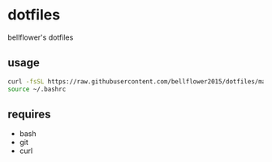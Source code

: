 # dotfiles
bellflower's dotfiles

## usage
```bash
curl -fsSL https://raw.githubusercontent.com/bellflower2015/dotfiles/master/bin/installer.sh | sh
source ~/.bashrc
```

## requires
- bash
- git
- curl
